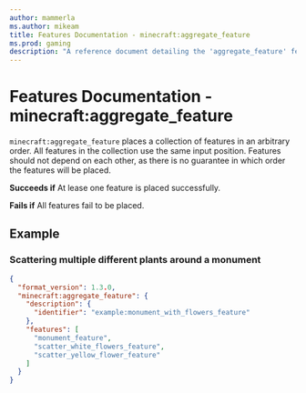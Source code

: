 ```yaml
---
author: mammerla
ms.author: mikeam
title: Features Documentation - minecraft:aggregate_feature
ms.prod: gaming
description: "A reference document detailing the 'aggregate_feature' feature"
---
```


# Features Documentation - minecraft:aggregate_feature

`minecraft:aggregate_feature` places a collection of features in an arbitrary order. All features in the collection use the same input position. Features should not depend on each other, as there is no guarantee in which order the features will be placed.

**Succeeds if**
At lease one feature is placed successfully.

**Fails if**
All features fail to be placed.

## Example

### Scattering multiple different plants around a monument

```json
{
  "format_version": 1.3.0,
  "minecraft:aggregate_feature": {
    "description": {
      "identifier": "example:monument_with_flowers_feature"
    },
    "features": [
      "monument_feature",
      "scatter_white_flowers_feature",
      "scatter_yellow_flower_feature"
    ]
  }
}
```
